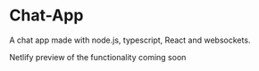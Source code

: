 # Chat-App
A chat app made with node.js, typescript, React and websockets.

Netlify preview of the functionality coming soon